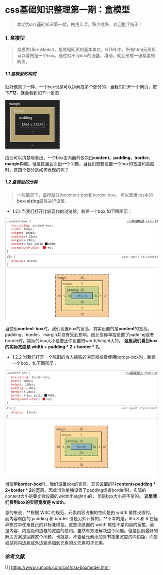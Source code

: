 # css基础知识整理第一期：盒模型

> 本期为css基础知识第一期，由浅入深，积少成多，欢迎批评指正！

### 1. 盒模型

> 盒模型(*Box Model*)，是堆砌网页的基本单位。HTML中，所有html元素都可以看做是一个box。通过对不同box的嵌套，堆砌，就会形成一张精美的网页。

##### 1.1 盒模型的构成

就好像原子一样，一个box也是可以拆解成多个部分的，当我们打开一个网页，按下***F12***，就会看到如下一张图：

![box构成](vx_images/205070511246902.png)

由此可以清楚地看出，一个box由内而外依次由**content、padding、border、margin**构成。但是这里会引出一个问题，当我们想要设置一个box的宽度和高度时，这四个部分是如何表现的呢？

##### 1.2 盒模型的分类

> 一般情况下，盒模型分为content-box和border-box。
> 可以使用css中的**box-sizing**属性进行设置。

* 1.2.1 当我们打开比较现代的浏览器，新建一个box,如下图所示：

![content-box](vx_images/576933611239571.png)

当使用**content-box**时，我们设置box的宽高，其实设置的是**content**的宽高。padding、border、margin并没有受到影响。因此当你单独设置了padding或者border时，实际的box大小是要比你设置的width/height大的。
**这里我们看到box的实际宽度是 width + padding * 2 + border * 2。**

* 1.2.2 当我们打开一个陈旧的令人抓狂的浏览器或者使用border-box时，新建一个box，如下图所示：

![border-box](vx_images/417394811236126.png)

当使用**border-box**时，我们设置box的宽高，其实设置的时**content+padding * 2+border * 2**的宽高。因此当你单独设置了padding或者border时，实际的content大小是要比你设置的width/height小的， 但是box大小是不变的。
**这里我们看到box的实际宽度是 width。**

总的来说，**根据 W3C 的规范，元素内容占据的空间是由 width 属性设置的，而内容周围的 padding 和 border 值是另外计算的。**不幸的是，IE5.X 和 6 在怪异模式中使用自己的非标准模型。这些浏览器的 width 属性不是内容的宽度，而是内容、内边距和边框的宽度的总和。虽然有方法解决这个问题。但是目前最好的解决方案是回避这个问题。也就是，不要给元素添加具有指定宽度的内边距，而是尝试将内边距或外边距添加到元素的父元素和子元素。


### 参考文献

[1] https://www.runoob.com/css/css-boxmodel.html